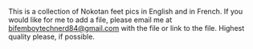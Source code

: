 This is a collection of Nokotan feet pics in English and in French.
If you would like for me to add a file, please email me at bifemboytechnerd84@gmail.com with the file or link to the file. Highest quality please, if possible.
